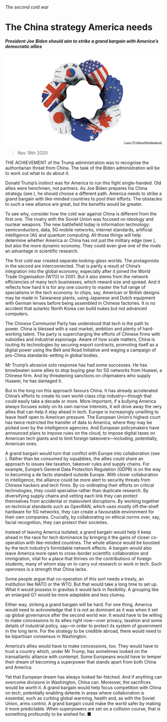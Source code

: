 ###### The second cold war

# The China strategy America needs 

##### President Joe Biden should aim to strike a grand bargain with America’s democratic allies 

![image](images/20201121_LDD002_0.jpg) 

> Nov 19th 2020 

THE ACHIEVEMENT of the Trump administration was to recognise the authoritarian threat from China. The task of the Biden administration will be to work out what to do about it.

Donald Trump’s instinct was for America to run this fight single-handed. Old allies were henchmen, not partners. As Joe Biden prepares his China strategy (see ), he should choose a different path. America needs to strike a grand bargain with like-minded countries to pool their efforts. The obstacles to such a new alliance are great, but the benefits would be greater.


To see why, consider how the cold war against China is different from the first one. The rivalry with the Soviet Union was focused on ideology and nuclear weapons. The new battlefield today is information technology: semiconductors, data, 5G mobile networks, internet standards, artificial intelligence (AI) and quantum computing. All those things will help determine whether America or China has not just the military edge (see ), but also the more dynamic economy. They could even give one of the rivals an advantage in scientific research.

The first cold war created separate looking-glass worlds. The protagonists in the second are interconnected. That is partly a result of China’s integration into the global economy, especially after it joined the World Trade Organisation (WTO) in 2001. But it also stems from the network efficiencies of many tech businesses, which reward size and spread. And it reflects how hard it is for any one country to master the full range of specialisms in the tech economy. In chips, say, American or British designs may be made in Taiwanese plants, using Japanese and Dutch equipment with German lenses before being assembled in Chinese factories. It is no accident that autarkic North Korea can build nukes but not advanced computers.

The Chinese Communist Party has understood that tech is the path to power. China is blessed with a vast market, ambition and plenty of hard-working talent. The party is supercharging the efforts of Chinese firms with subsidies and industrial espionage. Aware of how scale matters, China is touting its technologies by securing export contracts, promoting itself as a digital power using the Belt and Road Initiative and waging a campaign of pro-China standards-setting in global bodies.

Mr Trump’s abrasive solo response has had some successes. He has browbeaten some allies to stop buying gear for 5G networks from Huawei, a Chinese firm. And by threatening sanctions on chipmakers who supply Huawei, he has damaged it.

But in the long run this approach favours China. It has already accelerated China’s efforts to create its own world-class chip industry—though that could easily take a decade or more. More important, if a bullying America always focuses solely on its own narrow interests, it will drive away the very allies that can help it stay ahead in tech. Europe is increasingly unwilling to leave itself open to American pressure. The European Union’s highest court has twice restricted the transfer of data to America, where they may be picked over by the intelligence agencies. And European policymakers have announced plans to impose rules on the cloud, to impose digital taxes on American tech giants and to limit foreign takeovers—including, potentially, American ones.

A grand bargain would turn that conflict with Europe into collaboration (see ). Rather than be consumed by squabbles, the allies could share an approach to issues like taxation, takeover rules and supply chains. For example, Europe’s General Data Protection Regulation (GDPR) is on the way to becoming a de facto standard outside Europe. With closer collaboration in intelligence, the alliance could be more alert to security threats from Chinese hackers and tech firms. By co-ordinating their efforts on critical technologies, they could specialise rather than duplicate research. By diversifying supply chains and vetting each link they can protect themselves from accidental or malevolent disruptions. By working together on technical standards such as OpenRAN, which uses mostly off-the-shelf hardware for 5G networks, they can create a favourable environment for their own companies. Crucially, by collaborating on ethical norms over, say, facial recognition, they can protect their societies.

Instead of leaving America isolated, a grand bargain would help it keep ahead in the race for tech dominance by bringing it the gains of closer co-operation with like-minded countries. The whole alliance would be boosted by the tech industry’s formidable network effects. A bargain would also leave America more open to cross-border scientific collaboration and immigration, vital for a place that thrives on the contributions of foreign students, many of whom stay on to carry out research or work in tech. Such openness is a strength that China lacks.

Some people argue that co-operation of this sort needs a treaty, an institution like NATO or the WTO. But that would take a long time to set up. What it would possess in gravitas it would lack in flexibility. A grouping like an enlarged G7 would be more adaptable and less clumsy.

Either way, striking a grand bargain will be hard. For one thing, America would need to acknowledge that it is not as dominant as it was when it set up global governance after the second world war. It would have to be willing to make concessions to its allies right now—over privacy, taxation and some details of industrial policy, say—in order to protect its system of government in the long term. For the strategy to be credible abroad, there would need to be bipartisan consensus in Washington.

America’s allies would have to make concessions, too. They would have to trust a country which, under Mr Trump, has sometimes looked on the transatlantic alliance with contempt. Some Europeans would have to temper their dream of becoming a superpower that stands apart from both China and America.

Yet that European dream has always looked far-fetched. And if anything can overcome divisions in Washington, China can. Moreover, the sacrifices would be worth it. A grand bargain would help focus competition with China on tech, potentially enabling detente in areas where collaboration is essential, such as curbing global warming, health and, as with the Soviet Union, arms control. A grand bargain could make the world safer by making it more predictable. When superpowers are set on a collision course, that is something profoundly to be wished for. ■

